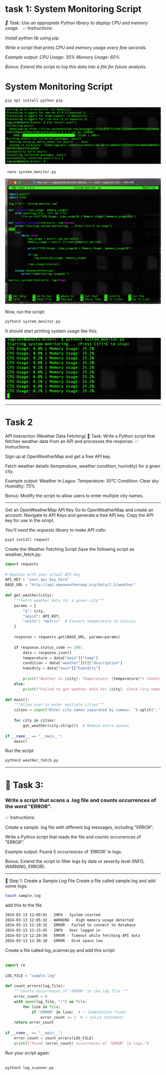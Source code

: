 # task 1: System Monitoring Script
 *📌 Task: Use an appropiate Python library to display CPU and memory usage.*
  *✅ Instructions:*

 *Install python lib using pip.*

 *Write a script that prints CPU and memory usage every few seconds.*

*Example output:*
*CPU Usage: 35% Memory Usage: 60%*

*Bonus: Extend the script to log this data into a file for future analysis.*

# System Monitoring Script

```bash
pip apt install python pip
```
![](https://raw.githubusercontent.com/cliuzy/Team-collaboration/main/images/Sc2.png)

```nano
 nano system_monitor.py
```
![](https://raw.githubusercontent.com/cliuzy/Team-collaboration/main/images/Sc3.png)

Now, run the script:

```bash
python3 system_monitor.py
```
It should start printing system usage like this:


![](https://raw.githubusercontent.com/cliuzy/Team-collaboration/main/images/Sc4.png)
___

# Task 2
API Interaction (Weather Data Fetching)
📌 Task: Write a Python script that fetches weather data from an API and processes the response.
✅ Instructions:

Sign up at OpenWeatherMap and get a free API key.

Fetch weather details (temperature, weather condition, humidity) for a given city.

Example output:
Weather in Lagos: Temperature: 30°C Condition: Clear sky Humidity: 75%

Bonus: Modify the script to allow users to enter multiple city names.
___
Get an OpenWeatherMap API Key
Go to OpenWeatherMap and create an account.
Navigate to API Keys and generate a free API key.
Copy the API key for use in the script.

*You'll need the requests library to make API calls:*
```bash
pip3 install request
```
Create the Weather Fetching Script
Save the following script as weather_fetch.py:

```python
import requests

# Replace with your actual API key
API_KEY = "your_api_key_here"
BASE_URL = "http://api.openweathermap.org/data/2.5/weather"

def get_weather(city):
    """Fetch weather data for a given city"""
    params = {
        "q": city,
        "appid": API_KEY,
        "units": "metric"  # Convert temperature to Celsius
    }
    
    response = requests.get(BASE_URL, params=params)
    
    if response.status_code == 200:
        data = response.json()
        temperature = data["main"]["temp"]
        condition = data["weather"][0]["description"]
        humidity = data["main"]["humidity"]
        
        print(f"Weather in {city}: Temperature: {temperature}°C Condition: {condition.title()} Humidity: {humidity}%")
    else:
        print(f"Failed to get weather data for {city}. Check city name or API key.")

def main():
    """Allow user to enter multiple cities"""
    cities = input("Enter city names separated by commas: ").split(",")

    for city in cities:
        get_weather(city.strip())  # Remove extra spaces

if __name__ == "__main__":
    main()
```
Run the script
```bash
python3 weather_fetch.py
```
___

# 📌 Task 3: 
### Write a script that scans a .log file and counts occurrences of the word "ERROR".
✅ Instructions:

Create a sample .log file with different log messages, including "ERROR".

Write a Python script that reads the file and counts occurrences of "ERROR".

Example output:
Found 5 occurrences of 'ERROR' in logs.

Bonus: Extend the script to filter logs by date or severity level (INFO, WARNING, ERROR).
___

📌 Step 1: Create a Sample Log File
Create a file called sample.log and add some logs:

```bash
touch sample.log
```
add this to the file

```bash
2024-03-13 12:00:01 - INFO - System started
2024-03-13 12:05:32 - WARNING - High memory usage detected
2024-03-13 12:10:15 - ERROR - Failed to connect to database
2024-03-13 12:15:45 - INFO - User logged in
2024-03-13 12:20:50 - ERROR - Timeout while fetching API data
2024-03-13 12:30:10 - ERROR - Disk space low
```
Create a file called log_scanner.py and add this script:

```python

import re

LOG_FILE = "sample.log"

def count_errors(log_file):
    """Counts occurrences of 'ERROR' in the log file."""
    error_count = 0
    with open(log_file, "r") as file:
        for line in file:
            if "ERROR" in line:  # ✅ Indentation fixed
                error_count += 1  # ✅ Valid statement
    return error_count

if __name__ == "__main__":
    error_count = count_errors(LOG_FILE)
    print(f"Found {error_count} occurrences of 'ERROR' in logs.")
```
Run your script again:
```bash

python3 log_scanner.py
```
